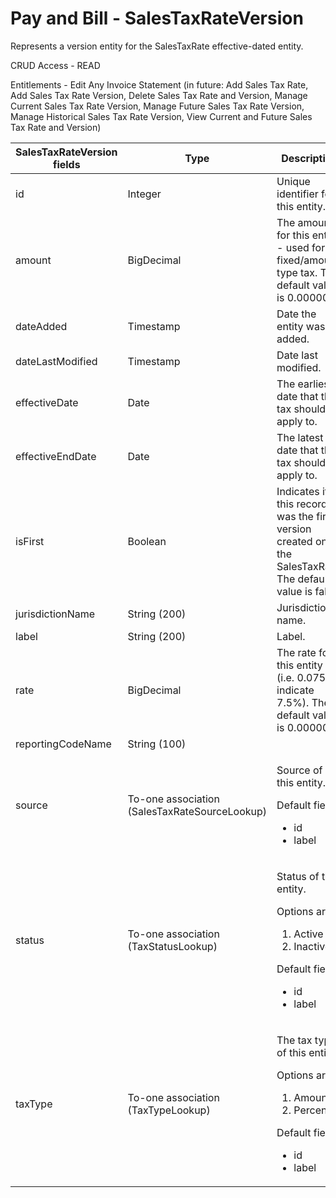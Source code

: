 # Pay and Bill - SalesTaxRateVersion

Represents a version entity for the SalesTaxRate effective-dated entity.

CRUD Access - READ

Entitlements - Edit Any Invoice Statement (in future: Add Sales Tax Rate, Add Sales Tax Rate Version, Delete Sales Tax Rate and Version, Manage Current Sales Tax Rate Version, Manage Future Sales Tax Rate Version, Manage Historical Sales Tax Rate Version, View Current and Future Sales Tax Rate and Version)

<table>
    <colgroup>
        <col width="20%" />
        <col width="20%" />
        <col width="20%" />
        <col width="20%" />
        <col width="20%" />
    </colgroup>
    <thead>
        <tr class="header">
            <th>SalesTaxRateVersion fields</th>
            <th>Type</th>
            <th>Description</th>
            <th>Not null</th>
            <th>Read-only</th>
        </tr>
    </thead>
    <tbody>
        <tr class="even">
            <td>id</td>
            <td>Integer</td>
            <td>Unique identifier for this entity.</td>
            <td>X</td>
            <td>X</td>
        </tr>
        <tr class="odd">
            <td>amount</td>
            <td>BigDecimal</td>
            <td>The amount for this entity - used for a fixed/amount type tax. The default value is 0.000000.</td>
            <td>X</td>
            <td>X</td>
        </tr>
        <tr class="even">
            <td>dateAdded</td>
            <td>Timestamp</td>
            <td>Date the entity was added.</td>
            <td>X</td>
            <td>X</td>
        </tr>
        <tr class="odd">
            <td>dateLastModified</td>
            <td>Timestamp</td>
            <td>Date last modified.</td>
            <td>X</td>
            <td>X</td>
        </tr>
        <tr class="even">
            <td>effectiveDate</td>
            <td>Date</td>
            <td>The earliest date that this tax should apply to.</td>
            <td>X</td>
            <td>X</td>
        </tr>
        <tr class="odd">
            <td>effectiveEndDate</td>
            <td>Date</td>
            <td>The latest date that this tax should apply to.</td>
            <td></td>
            <td>X</td>
        </tr>
        <tr class="even">
            <td>isFirst</td>
            <td>Boolean</td>
            <td>Indicates if this record was the first version created on the SalesTaxRate. The default value is false.</td>
            <td>X</td>
            <td>X</td>
        </tr>
        <tr class="odd">
            <td>jurisdictionName</td>
            <td>String (200)</td>
            <td>Jurisdiction name.</td>
            <td>X</td>
            <td>X</td>
        </tr>
        <tr class="even">
            <td>label</td>
            <td>String (200)</td>
            <td>Label.</td>
            <td>X</td>
            <td>X</td>
        </tr>
        <tr class="odd">
            <td>rate</td>
            <td>BigDecimal</td>
            <td>The rate for this entity (i.e. 0.075 to indicate 7.5%). The default value is 0.000000.</td>
            <td>X</td>
            <td>X</td>
        </tr>
        <tr class="even">
            <td>reportingCodeName</td>
            <td>String (100)</td>
            <td></td>
            <td></td>
            <td>X</td>
        </tr>
        <tr class="odd">
            <td>source</td>
            <td>To-one association (SalesTaxRateSourceLookup)</td>
            <td>
                <p>Source of this entity.</p>
                <p>Default fields:</p>
                <ul>
                    <li>id</li>
                    <li>label</li>
                </ul>
            </td>
            <td>X</td>
            <td>X</td>
        </tr>
        <tr class="even">
            <td>status</td>
            <td>To-one association (TaxStatusLookup)</td>
            <td>
                <p>Status of this entity.</p>
                <p>Options are:</p>
                <ol>
                    <li>Active</li>
                    <li>Inactive</li>
                </ol>
                <p>Default fields:</p>
                <ul>
                    <li>id</li>
                    <li>label</li>
                </ul>
            </td>
            <td>X</td>
            <td>X</td>
        </tr>
        <tr class="odd">
            <td>taxType</td>
            <td>To-one association (TaxTypeLookup)</td>
            <td>
                <p>The tax type of this entity.</p>
                <p>Options are:</p>
                <ol>
                    <li>Amount</li>
                    <li>Percent</li>
                </ol>
                <p>Default fields:</p>
                <ul>
                    <li>id</li>
                    <li>label</li>
                </ul>
            </td>
            <td>X</td>
            <td>X</td>
        </tr>
    </tbody>
</table>
